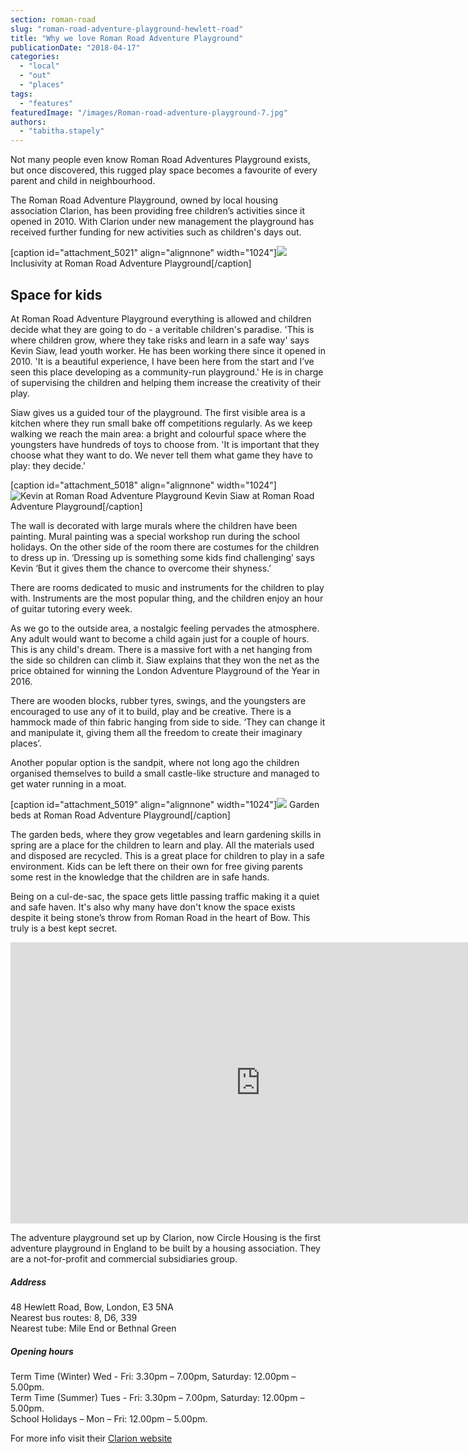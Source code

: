 ```yaml
---
section: roman-road
slug: "roman-road-adventure-playground-hewlett-road"
title: "Why we love Roman Road Adventure Playground"
publicationDate: "2018-04-17"
categories: 
  - "local"
  - "out"
  - "places"
tags: 
  - "features"
featuredImage: "/images/Roman-road-adventure-playground-7.jpg"
authors: 
  - "tabitha.stapely"
---
```


Not many people even know Roman Road Adventures Playground exists, but once discovered, this rugged play space becomes a favourite of every parent and child in neighbourhood.

The Roman Road Adventure Playground, owned by local housing association Clarion, has been providing free children’s activities since it opened in 2010. With Clarion under new management the playground has received further funding for new activities such as children's days out.

\[caption id="attachment\_5021" align="alignnone" width="1024"\]![](/images/Roman-road-adventure-playground-1-1024x576.jpg) Inclusivity at Roman Road Adventure Playground\[/caption\]

## Space for kids

At Roman Road Adventure Playground everything is allowed and children decide what they are going to do - a veritable children's paradise. 'This is where children grow, where they take risks and learn in a safe way' says Kevin Siaw, lead youth worker. He has been working there since it opened in 2010. 'It is a beautiful experience, I have been here from the start and I’ve seen this place developing as a community-run playground.' He is in charge of supervising the children and helping them increase the creativity of their play.

Siaw gives us a guided tour of the playground. The first visible area is a kitchen where they run small bake off competitions regularly. As we keep walking we reach the main area: a bright and colourful space where the youngsters have hundreds of toys to choose from. 'It is important that they choose what they want to do. We never tell them what game they have to play: they decide.'

\[caption id="attachment\_5018" align="alignnone" width="1024"\]![Kevin at Roman Road Adventure Playground](/images/Roman-road-adventure-playground-8-1024x576.jpg) Kevin Siaw at Roman Road Adventure Playground\[/caption\]

The wall is decorated with large murals where the children have been painting. Mural painting was a special workshop run during the school holidays. On the other side of the room there are costumes for the children to dress up in. ‘Dressing up is something some kids find challenging’ says Kevin ‘But it gives them the chance to overcome their shyness.’

There are rooms dedicated to music and instruments for the children to play with. Instruments are the most popular thing, and the children enjoy an hour of guitar tutoring every week.

As we go to the outside area, a nostalgic feeling pervades the atmosphere. Any adult would want to become a child again just for a couple of hours. This is any child's dream. There is a massive fort with a net hanging from the side so children can climb it. Siaw explains that they won the net as the price obtained for winning the London Adventure Playground of the Year in 2016.

There are wooden blocks, rubber tyres, swings, and the youngsters are encouraged to use any of it to build, play and be creative. There is a hammock made of thin fabric hanging from side to side. ‘They can change it and manipulate it, giving them all the freedom to create their imaginary places’.

Another popular option is the sandpit, where not long ago the children organised themselves to build a small castle-like structure and managed to get water running in a moat.

\[caption id="attachment\_5019" align="alignnone" width="1024"\]![](/images/Roman-road-adventure-playground-2-1024x576.jpg) Garden beds at Roman Road Adventure Playground\[/caption\]

The garden beds, where they grow vegetables and learn gardening skills in spring are a place for the children to learn and play. All the materials used and disposed are recycled. This is a great place for children to play in a safe environment. Kids can be left there on their own for free giving parents some rest in the knowledge that the children are in safe hands.

Being on a cul-de-sac, the space gets little passing traffic making it a quiet and safe haven. It's also why many have don't know the space exists despite it being stone’s throw from Roman Road in the heart of Bow. This truly is a best kept secret.

<iframe src="https://player.vimeo.com/video/256969408" width="800" height="450" frameborder="0" allowfullscreen="allowfullscreen"></iframe>

The adventure playground set up by Clarion, now Circle Housing is the first adventure playground in England to be built by a housing association. They are a not-for-profit and commercial subsidiaries group.

##### Address

48 Hewlett Road, Bow, London, E3 5NA  
Nearest bus routes: 8, D6, 339  
Nearest tube: Mile End or Bethnal Green

##### Opening hours

Term Time (Winter) Wed - Fri: 3.30pm – 7.00pm, Saturday: 12.00pm – 5.00pm.  
Term Time (Summer) Tues - Fri: 3.30pm – 7.00pm, Saturday: 12.00pm – 5.00pm.  
School Holidays – Mon – Fri: 12.00pm – 5.00pm.

For more info visit their [Clarion website](https://www.myclarionhousing.com/your-community-and-local-area/events/2018/03/23/roman_road_adventure_playground)


